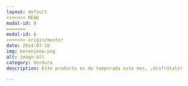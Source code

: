 ```yaml
---
layout: default
<<<<<<< HEAD
modal-id: 8
=======
modal-id: 6
>>>>>>> origin/master
date: 2014-07-16
img: berenjena.png
alt: image-alt
category: Verdura
description: Este producto es de temporada este mes, ¡disfrútalo!

---
```

